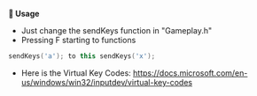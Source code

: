 **👾 Usage**
- Just change the sendKeys function in "Gameplay.h"
- Pressing F starting to functions
```cpp
sendKeys('a'); to this sendKeys('x');
```
- Here is the Virtual Key Codes: https://docs.microsoft.com/en-us/windows/win32/inputdev/virtual-key-codes
